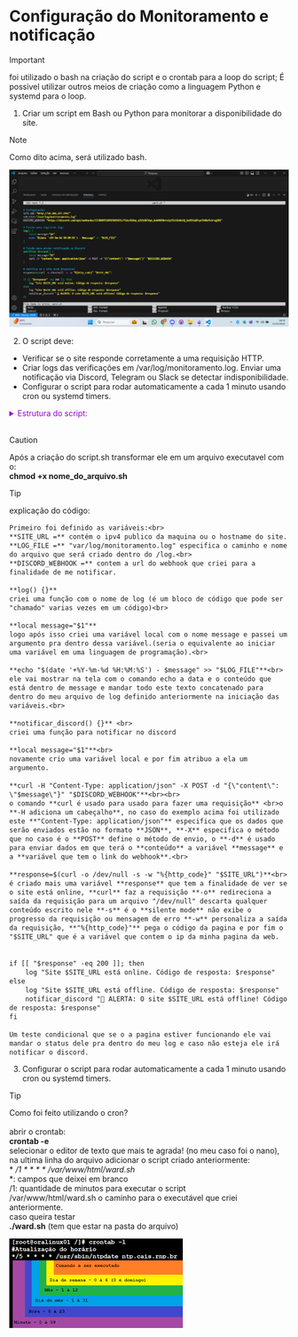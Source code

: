 # Configuração do Monitoramento e notificação

> [!IMPORTANT]
> foi utilizado o bash na criação do script e o crontab para a loop do script; É possivel utilizar outros meios de criação como a linguagem Python e systemd para o loop.

1) Criar um script em Bash ou Python para monitorar a disponibilidade do site.

> [!NOTE]
>Como dito acima, será utilizado bash.

![criação_monit](4.1.png)

2) O script deve:
- Verificar se o site responde corretamente a uma requisição HTTP.
- Criar logs das verificações em /var/log/monitoramento.log.
Enviar uma notificação via Discord, Telegram ou Slack se detectar indisponibilidade.
- Configurar o script para rodar automaticamente a cada 1 minuto usando cron ou systemd timers.

<details align="left">
    <summary style="color: #9400D3;">Estrutura do script: </summary>

```
#!/bin/bash

# Configurações
SITE_URL="http://localhost" #ipv4 publico ou hostname do site
LOG_FILE="/var/log/monitoramento.log" #arquivo que será mandado os logs
DISCORD_WEBHOOK="https://discord.com/api/webhooks/1338985520595865651/Y1bsJG0np_eZU1GBCVqn_knbABENvro1y5Zn3Ze8xSQ_koX5SaXPzyChVNzPo3rvgZBZ" #o meu webhook do discord (link)

#Registrar os logs
log() {
    local message="$1"
    echo "$(date '+%Y-%m-%d %H:%M:%S') - $message" >> "$LOG_FILE"
}

#Enviar a notificação no Discord
notificar_discord() {
    local message="$1"
    curl -H "Content-Type: application/json" -X POST -d "{\"content\": \"$message\"}" "$DISCORD_WEBHOOK"
}

# Verifica se o site está disponível
response=$(curl -o /dev/null -s -w "%{http_code}" "$SITE_URL")

if [[ "$response" -eq 200 ]]; then
    log "Site $SITE_URL está online. Código de resposta: $response"
else
    log "Site $SITE_URL está offline. Código de resposta: $response"
    notificar_discord "🚨 ALERTA: O site $SITE_URL está offline! Código de resposta: $response"
fi
```
</details><br>

> [!CAUTION]
> Após a criação do script.sh transformar ele em um arquivo executavel com o:<br>**chmod +x nome_do_arquivo.sh**<br>

> [!TIP]
> explicação do código:
```
Primeiro foi definido as variáveis:<br>
**SITE_URL =** contém o ipv4 publico da maquina ou o hostname do site.
**LOG_FILE =** "var/log/monitoramento.log" especifica o caminho e nome do arquivo que será criado dentro do /log.<br>
**DISCORD_WEBHOOK =** contem a url do webhook que criei para a finalidade de me notificar.

**log() {}**
criei uma função com o nome de log (é um bloco de código que pode ser "chamado" varias vezes em um código)<br>

**local message="$1"**
logo após isso criei uma variável local com o nome message e passei um argumento pra dentro dessa variável.(seria o equivalente ao iniciar uma variável em uma linguagem de programação).<br>

**echo "$(date '+%Y-%m-%d %H:%M:%S') - $message" >> "$LOG_FILE"**<br>
ele vai mostrar na tela com o comando echo a data e o conteúdo que está dentro de message e mandar todo este texto concatenado para dentro do meu arquivo de log definido anteriormente na iniciação das variáveis.<br>

**notificar_discord() {}** <br>
criei uma função para notificar no discord

**local message="$1"**<br>
novamente crio uma variável local e por fim atribuo a ela um argumento.

**curl -H "Content-Type: application/json" -X POST -d "{\"content\": \"$message\"}" "$DISCORD_WEBHOOK"**<br><br>
o comando **curl é usado para usado para fazer uma requisição** <br>o **-H adiciona um cabeçalho**, no caso do exemplo acima foi utilizado este **"Content-Type: application/json"** especifica que os dados que serão enviados estão no formato **JSON**, **-X** especifica o método que no caso é o **POST** define o método de envio, o **-d** é usado para enviar dados em que terá o **conteúdo** a variável **message** e a **variável que tem o link do webhook**.<br>

**response=$(curl -o /dev/null -s -w "%{http_code}" "$SITE_URL")**<br>
é criado mais uma variável **response** que tem a finalidade de ver se o site está online, **curl** faz a requisição **-o** redireciona a saída da requisição para um arquivo "/dev/null" descarta qualquer conteúdo escrito nele **-s** é o **silente mode** não exibe o progresso da requisição ou mensagem de erro **-w** personaliza a saída da requisição, **"%{http_code}"** pega o código da pagina e por fim o  "$SITE_URL" que é a variável que contem o ip da minha pagina da web.


if [[ "$response" -eq 200 ]]; then
    log "Site $SITE_URL está online. Código de resposta: $response"
else
    log "Site $SITE_URL está offline. Código de resposta: $response"
    notificar_discord "🚨 ALERTA: O site $SITE_URL está offline! Código de resposta: $response"
fi

Um teste condicional que se o a pagina estiver funcionando ele vai mandar o status dele pra dentro do meu log e caso não esteja ele irá notificar o discord.
```

3) Configurar o script para rodar automaticamente a cada 1 minuto usando cron ou systemd timers.

> [!TIP]
> Como foi feito utilizando o cron?<br><br>abrir o crontab:<br>**crontab -e**<br>selecionar o editor de texto que mais te agrada! (no meu caso foi o nano), na ultima linha do arquivo adicionar o script criado anteriormente:<br>* */1 * * * * /var/www/html/ward.sh<br>* *: campos que deixei em branco<br>/1: quantidade de minutos para executar o script<br>/var/www/html/ward.sh o caminho para o executável que criei anteriormente.<br> caso queira testar<br>**./ward.sh** (tem que estar na pasta do arquivo) 

![criação_cont](batata.png)
